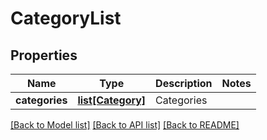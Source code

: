 # CategoryList

## Properties
Name | Type | Description | Notes
------------ | ------------- | ------------- | -------------
**categories** | [**list[Category]**](Category.md) | Categories | 

[[Back to Model list]](../README.md#documentation-for-models) [[Back to API list]](../README.md#documentation-for-api-endpoints) [[Back to README]](../README.md)


